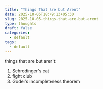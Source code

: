 ```yaml
---
title: "Things That Are but Arent"
date: 2025-10-05T18:49:13+05:30
slug: 2025-10-05-things-that-are-but-arent
type: thoughts
draft: false
categories:
  - default
tags:
  - default
---
```


things that are but aren't: 
1. Schrodinger's cat
2. fight club
3. Godel's incompleteness theorem 
